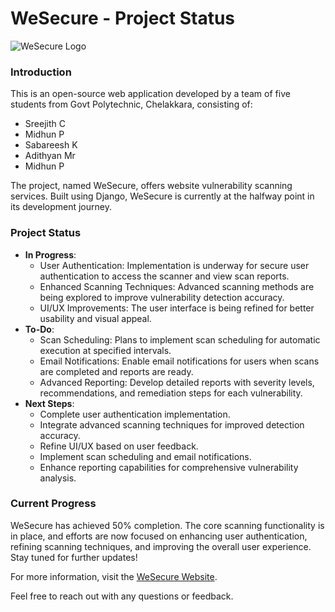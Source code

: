 # WeSecure - Project Status
![WeSecure Logo](https://nerdsreejith.github.io/wesecure/images/favicon.png)

### Introduction
This is an open-source web application developed by a team of five students from Govt Polytechnic, Chelakkara, consisting of:
- Sreejith C
- Midhun P
- Sabareesh K
- Adithyan Mr
- Midhun P

The project, named WeSecure, offers website vulnerability scanning services. Built using Django, WeSecure is currently at the halfway point in its development journey.

### Project Status
- **In Progress**:
  - User Authentication: Implementation is underway for secure user authentication to access the scanner and view scan reports.
  - Enhanced Scanning Techniques: Advanced scanning methods are being explored to improve vulnerability detection accuracy.
  - UI/UX Improvements: The user interface is being refined for better usability and visual appeal.
- **To-Do**:
  - Scan Scheduling: Plans to implement scan scheduling for automatic execution at specified intervals.
  - Email Notifications: Enable email notifications for users when scans are completed and reports are ready.
  - Advanced Reporting: Develop detailed reports with severity levels, recommendations, and remediation steps for each vulnerability.
- **Next Steps**:
  - Complete user authentication implementation.
  - Integrate advanced scanning techniques for improved detection accuracy.
  - Refine UI/UX based on user feedback.
  - Implement scan scheduling and email notifications.
  - Enhance reporting capabilities for comprehensive vulnerability analysis.

### Current Progress
WeSecure has achieved 50% completion. The core scanning functionality is in place, and efforts are now focused on enhancing user authentication, refining scanning techniques, and improving the overall user experience. Stay tuned for further updates!

For more information, visit the [WeSecure Website](https://nerdsreejith.github.io/wesecure/).

Feel free to reach out with any questions or feedback.